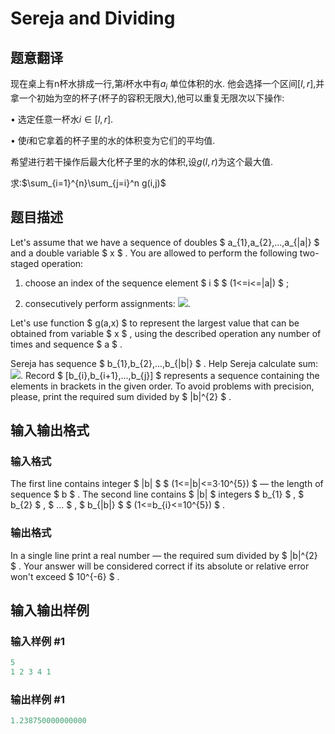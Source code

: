 # Sereja and Dividing

## 题意翻译

现在桌上有n杯水排成一行,第$i$杯水中有$a_i$ 单位体积的水. 他会选择一个区间$[l, r]$,并拿一个初始为空的杯子(杯子的容积无限大),他可以重复无限次以下操作:

• 选定任意一杯水$i ∈ [l, r]$.

• 使$i$和它拿着的杯子里的水的体积变为它们的平均值.

希望进行若干操作后最大化杯子里的水的体积,设$g(l, r)$为这个最大值.

求:$\sum_{i=1}^{n}\sum_{j=i}^n g(i,j)$

## 题目描述

Let's assume that we have a sequence of doubles $ a_{1},a_{2},...,a_{|a|} $ and a double variable $ x $ . You are allowed to perform the following two-staged operation:

1. choose an index of the sequence element $ i $ $ (1<=i<=|a|) $ ;

2. consecutively perform assignments: ![](https://cdn.luogu.com.cn/upload/vjudge_pic/CF380E/baffd80c48ee79165f910c02d82d94b1e032eff1.png).

Let's use function $ g(a,x) $ to represent the largest value that can be obtained from variable $ x $ , using the described operation any number of times and sequence $ a $ .

Sereja has sequence $ b_{1},b_{2},...,b_{|b|} $ . Help Sereja calculate sum: ![](https://cdn.luogu.com.cn/upload/vjudge_pic/CF380E/61f426b3571521d30a29374c6c07cc3eb3b48dc9.png). Record $ [b_{i},b_{i+1},...,b_{j}] $ represents a sequence containing the elements in brackets in the given order. To avoid problems with precision, please, print the required sum divided by $ |b|^{2} $ .

## 输入输出格式

### 输入格式

The first line contains integer $ |b| $ $ (1<=|b|<=3·10^{5}) $ — the length of sequence $ b $ . The second line contains $ |b| $ integers $ b_{1} $ , $ b_{2} $ , $ ... $ , $ b_{|b|} $ $ (1<=b_{i}<=10^{5}) $ .

### 输出格式

In a single line print a real number — the required sum divided by $ |b|^{2} $ . Your answer will be considered correct if its absolute or relative error won't exceed $ 10^{-6} $ .

## 输入输出样例

### 输入样例 #1

```cpp
5
1 2 3 4 1

```
### 输出样例 #1

```cpp
1.238750000000000

```
